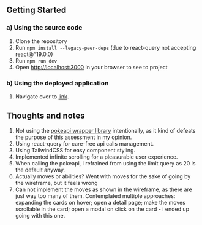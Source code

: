 ## Getting Started

### a) Using the source code
1. Clone the repository
2. Run ```npm install --legacy-peer-deps``` (due to react-query not accepting react@^19.0.0)
3. Run ```npm run dev```
4. Open [http://localhost:3000](http://localhost:3000) in your browser to see to project

### b) Using the deployed application
1. Navigate over to [link]().

## Thoughts and notes
1. Not using the [pokeapi wrapper library](https://github.com/Gabb-c/pokenode-ts) intentionally, as it kind of defeats the purpose of this assessment in my opinion.
2. Using react-query for care-free api calls management.
3. Using TailwindCSS for easy component styling.
4. Implemented infinite scrolling for a pleasurable user experience.
5. When calling the pokeapi, I refrained from using the limit query as 20 is the default anyway.
6. Actually moves or abilities? Went with moves for the sake of going by the wireframe, but it feels wrong
7. Can not implement the moves as shown in the wireframe, as there are just way too many of them.
   Contemplated multiple approaches: expanding the cards on hover; open a detail page;
   make the moves scrollable in the card; open a modal on click on the card - i ended up going with this one.